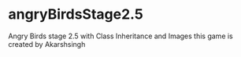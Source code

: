 # angryBirdsStage2.5
Angry Birds stage 2.5 with Class Inheritance and Images
this game is created by Akarshsingh